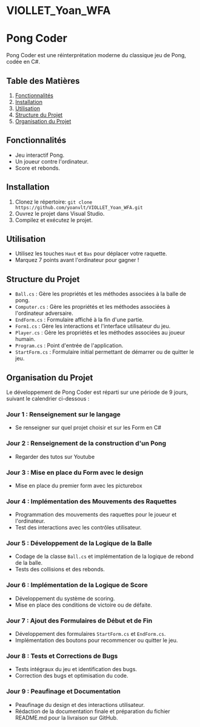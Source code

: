 # VIOLLET_Yoan_WFA
# Pong Coder

Pong Coder est une réinterprétation moderne du classique jeu de Pong, codée en C#.

## Table des Matières

1. [Fonctionnalités](#fonctionnalités)
2. [Installation](#installation)
3. [Utilisation](#utilisation)
4. [Structure du Projet](#structure-du-projet)
5. [Organisation du Projet](#organisation-du-projet)


## Fonctionnalités

- Jeu interactif Pong.
- Un joueur contre l'ordinateur.
- Score et rebonds.

## Installation

1. Clonez le répertoire: `git clone https://github.com/yoanvlt/VIOLLET_Yoan_WFA.git`
2. Ouvrez le projet dans Visual Studio.
3. Compilez et exécutez le projet.

## Utilisation

- Utilisez les touches `Haut` et `Bas` pour déplacer votre raquette.
- Marquez 7 points avant l'ordinateur pour gagner !

## Structure du Projet

- `Ball.cs` : Gère les propriétés et les méthodes associées à la balle de pong.
- `Computer.cs` : Gère les propriétés et les méthodes associées à l'ordinateur adversaire.
- `EndForm.cs` : Formulaire affiché à la fin d'une partie.
- `Form1.cs` : Gère les interactions et l'interface utilisateur du jeu.
- `Player.cs` : Gère les propriétés et les méthodes associées au joueur humain.
- `Program.cs` : Point d'entrée de l'application.
- `StartForm.cs` : Formulaire initial permettant de démarrer ou de quitter le jeu.

## Organisation du Projet

Le développement de Pong Coder est réparti sur une période de 9 jours, suivant le calendrier ci-dessous :

### Jour 1 : Renseignement sur le langage
- Se renseigner sur quel projet choisir et sur les Form en C#

### Jour 2 : Renseignement de la construction d'un Pong
- Regarder des tutos sur Youtube

### Jour 3 : Mise en place du Form avec le design
- Mise en place du premier form avec les picturebox

### Jour 4 : Implémentation des Mouvements des Raquettes
- Programmation des mouvements des raquettes pour le joueur et l'ordinateur.
- Test des interactions avec les contrôles utilisateur.

### Jour 5 : Développement de la Logique de la Balle
- Codage de la classe `Ball.cs` et implémentation de la logique de rebond de la balle.
- Tests des collisions et des rebonds.

### Jour 6 : Implémentation de la Logique de Score
- Développement du système de scoring.
- Mise en place des conditions de victoire ou de défaite.

### Jour 7 : Ajout des Formulaires de Début et de Fin
- Développement des formulaires `StartForm.cs` et `EndForm.cs`.
- Implémentation des boutons pour recommencer ou quitter le jeu.

### Jour 8 : Tests et Corrections de Bugs
- Tests intégraux du jeu et identification des bugs.
- Correction des bugs et optimisation du code.

### Jour 9 : Peaufinage et Documentation
- Peaufinage du design et des interactions utilisateur.
- Rédaction de la documentation finale et préparation du fichier README.md pour la livraison sur GitHub.




